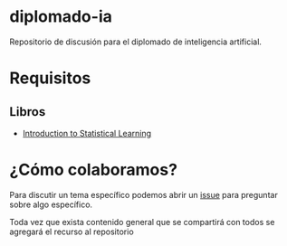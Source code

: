 # diplomado-ia
Repositorio de discusión para el diplomado de inteligencia artificial.

# Requisitos
## Libros

- [Introduction to Statistical Learning](https://www.statlearning.com/)

# ¿Cómo colaboramos?
Para discutir un tema específico podemos abrir un [issue](https://github.com/camachojua/diplomado-ia/issues/new) para preguntar sobre algo específico.

Toda vez que exista contenido general que se compartirá con todos se agregará el recurso al repositorio
